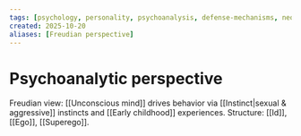 ```yaml
---
tags: [psychology, personality, psychoanalysis, defense-mechanisms, neo-freudians, social-cognitive, traits, big-five, assessment, mbti]
created: 2025-10-20
aliases: [Freudian perspective]
---
```

# Psychoanalytic perspective

Freudian view: [[Unconscious mind]] drives behavior via [[Instinct|sexual & aggressive]] instincts and [[Early childhood]] experiences. Structure: [[Id]], [[Ego]], [[Superego]].
